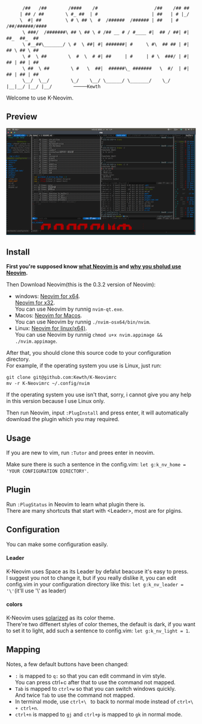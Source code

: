 ```
      /##   /##        /####    /#                     /##    /## ##
     | ## / ##        \ #_ ##  | #                    | ##   | # |_/
     \  #| ##         \ # \ ## \  #  /######  /###### | ##   | # /##/######/####
      \ ###/  /#######\ ## \ ## \ # /## __ # / #____ #|  ## / ##| #| ##_  ##_  ##
      \ #__##\_______/ \ #  \ ##| #| #######| #     \ #\  ## ## | #| ## \ ## \ ##
      \ #  \ ##        \  #  \  # #| ##     | #     | # \  ###/ | #| ## | ## | ##
      \ ##  \ ##        \ #   \  ##|  ######\_ #######   \  #/  | #| ## | ## | ##
      \__/  \__/        \_/    \__/ \______/ \_______/    \_/   |__|__/ |__/ |__/        ─────Kewth
```

Welcome to use K-Neovim.  

## Preview
![Preview Neovim](https://raw.githubusercontent.com/Kewth/K-Neovimrc/master/img/Noevim.png)

## Install
**First you're supposed know [what Neovim is](https://github.com/neovim/neovim) and [why you sholud use Neovim](https://geoff.greer.fm/2015/01/15/why-neovim-is-better-than-vim/).**  

Then Download Neovim(this is the 0.3.2 version of Neovim):  
- windows:
	[Neovim for x64](https://github.com/neovim/neovim/releases/download/nightly/nvim-win64.zip).  
	[Neovim for x32](https://github.com/neovim/neovim/releases/download/nightly/nvim-win32.zip).  
	You can use Neovim by runnig `nvim-qt.exe`.  
- Macos:
	[Neovim for Macos](https://github.com/neovim/neovim/releases/download/nightly/nvim-macos.tar.gz).  
	You can use Neovim by runnig `./nvim-osx64/bin/nvim`.  
- Linux:
	[Neovim for linux(x64)](https://github.com/neovim/neovim/releases/download/nightly/nvim.appimage).  
	You can use Neovim by runnig `chmod u+x nvim.appimage && ./nvim.appimage`.  

After that, you should clone this source code to your configuration directory.  
For example, if the operating system you use is Linux, just run:  
```
git clone git@github.com:Kewth/K-Neovimrc
mv -r K-Neovimrc ~/.config/nvim
```
If the operating system you use isn't that, sorry, i cannot give you any help in this version because I use Linux only.  

Then run Neovim, input `:PlugInstall` and press enter, it will automatically download the plugin which you may required.  

## Usage
If you are new to vim, run `:Tutor` and prees enter in neovim.  

Make sure there is such a sentence in the config.vim: `let g:k_nv_home = 'YOUR CONFIGURATION DIRECTORY'`.  

## Plugin
Run `:PlugStatus` in Neovim to learn what plugin there is.  
There are many shortcuts that start with \<Leader\>, most are for plgins.  

## Configuration
You can make some configuration easily.  

#### Leader
K-Neovim uses Space as its Leader by defalut beacuse it's easy to press.  
I suggest you not to change it, but if you really dislike it, you can edit config.vim in your configuration directory like this: `let g:k_nv_leader = '\'`(it'll use '\\' as leader)  

#### colors
K-Neovim uses [solarized]() as its color theme.  
There're two diffenert styles of color themes, the default is dark, if you want to set it to light, add such a sentence to config.vim: `let g:k_nv_light = 1`.  

## Mapping
Notes, a few default buttons have been changed:  
- `:` is mapped to `q:` so that you can edit command in vim style.  
You can press ctrl+c after that to use the command not mapped.
- `Tab` is mapped to `ctrl+w` so that you can switch windows quickly.  
And twice `Tab` to use the command not mapped.  
- In terminal mode, use `ctrl+\ ` to back to normal mode instead of `ctrl+\ + ctrl+n`.  
- `ctrl+n` is mapped to `gj` and `ctrl+p` is mapped to `gk` in normal mode.  

